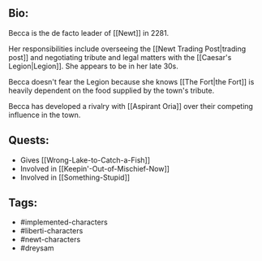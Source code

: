 ## Bio:

Becca is the de facto leader of [[Newt]] in 2281.

Her responsibilities include overseeing the [[Newt Trading Post|trading post]] and negotiating tribute and legal matters with the [[Caesar's Legion|Legion]]. She appears to be in her late 30s.

Becca doesn't fear the Legion because she knows [[The Fort|the Fort]] is heavily dependent on the food supplied by the town's tribute.

Becca has developed a rivalry with [[Aspirant Oria]] over their competing influence in the town.

## Quests:

- Gives [[Wrong-Lake-to-Catch-a-Fish]]
- Involved in [[Keepin'-Out-of-Mischief-Now]]
- Involved in [[Something-Stupid]]

## Tags:

- #implemented-characters
- #liberti-characters
- #newt-characters
- #dreysam